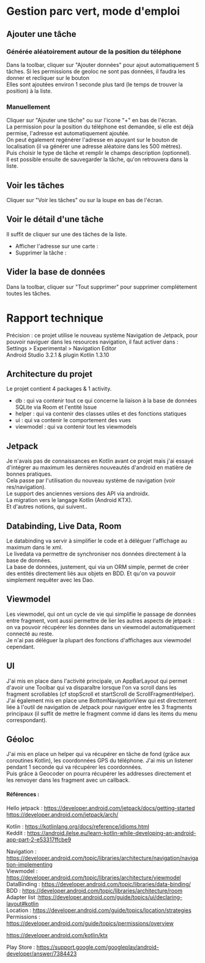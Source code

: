 # Gestion parc vert, mode d'emploi

## Ajouter une tâche

### Générée aléatoirement autour de la position du téléphone

Dans la toolbar, cliquer sur "Ajouter données" pour ajout automatiquement 5 tâches. Si les permissions de geoloc ne sont pas données, il faudra les donner et recliquer sur le bouton<br/>
Elles sont ajoutées environ 1 seconde plus tard (le temps de trouver la position) à la liste.

### Manuellement

Cliquer sur "Ajouter une tâche" ou sur l'icone "+" en bas de l'écran.<br/>
La permission pour la position du téléphone est demandée, si elle est déjà permise, l'adresse est automatiquement ajoutée.<br/>
On peut également regénérer l'adresse en apuyant sur le bouton de localisation (il va générer une adresse aléatoire dans les 500 mètres).<br/>
Puis choisir le type de tâche et remplir le champs description (optionnel).<br/>
Il est possible ensuite de sauvegarder la tâche, qu'on retrouvera dans la liste.<br/>

## Voir les tâches

Cliquer sur "Voir les tâches" ou sur la loupe en bas de l'écran.

## Voir le détail d'une tâche

Il suffit de cliquer sur une des tâches de la liste.

- Afficher l'adresse sur une carte :
- Supprimer la tâche :

## Vider la base de données

Dans la toolbar, cliquer sur "Tout supprimer" pour supprimer complétement toutes les tâches.


# Rapport technique
Précision : ce projet utilise le nouveau système Navigation de Jetpack, pour pouvoir naviguer dans les resources navigation, il faut activer dans : Settings > Experimental > Navigation Editor<br/>
Android Studio 3.2.1 & plugin Kotlin 1.3.10<br/>


## Architecture du projet

Le projet contient 4 packages & 1 activity.
- db : qui va contenir tout ce qui concerne la liaison à la base de données SQLite via Room et l'entité Issue
- helper : qui va contenir des classes utiles et des fonctions statiques
- ui : qui va contenir le comportement des vues
- viewmodel : qui va contenir tout les viewmodels

## Jetpack
Je n'avais pas de connaissances en Kotlin avant ce projet mais j'ai essayé d'intégrer au maximum les dernières nouveautés d'android en matière de bonnes pratiques.<br/>
Cela passe par l'utilisation du nouveau système de navigation (voir res/navigation).<br/>
Le support des anciennes versions des API via androidx.<br/>
La migration vers le langage Kotlin (Android KTX).<br/>
Et d'autres notions, qui suivent..<br/>

## Databinding, Live Data, Room
Le databinding va servir à simplifier le code et à déléguer l'affichage au maximum dans le xml.<br/>
Le livedata va permettre de synchroniser nos données directement à la base de données.<br/>
La base de données, justement, qui via un ORM simple, permet de créer des entités directement liés aux objets en BDD. Et qu'on va pouvoir simplement requêter avec les Dao.<br/>

## Viewmodel
Les viewmodel, qui ont un cycle de vie qui simplifie le passage de données entre fragment, vont aussi permettre de lier les autres aspects de jetpack : on va pouvoir récupérer les données dans un viewmodel automatiquement connecté au reste.<br/>
Je n'ai pas déléguer la plupart des fonctions d'affichages aux viewmodel cependant.<br/>

## UI
J'ai mis en place dans l'activité principale, un AppBarLayout qui permet d'avoir une Toolbar qui va disparaître lorsque l'on va scroll dans les fragment scrollables (cf stopScroll et startScroll de ScrollFragmentHelper).<br/>
J'ai également mis en place une BottomNavigationView qui est directement liée à l'outil de navigation de Jetpack pour naviguer entre les 3 fragments principaux (il suffit de mettre le fragment comme id dans les items du menu correspondant).<br/>

## Géoloc
J'ai mis en place un helper qui va récupérer en tâche de fond (grâce aux coroutines Kotlin), les coordonnées GPS du téléphone. J'ai mis un listener pendant 1 seconde qui va récupérer les coordonnées.<br/>
Puis grâce à Geocoder on pourra récupérer les addresses directement et les renvoyer dans les fragment avec un callback.

#### Références :

Hello jetpack : https://developer.android.com/jetpack/docs/getting-started <br/>
https://developer.android.com/jetpack/arch/ <br/>

Kotlin : https://kotlinlang.org/docs/reference/idioms.html <br/>
Keddit : https://android.jlelse.eu/learn-kotlin-while-developing-an-android-app-part-2-e53317ffcbe9 <br/>

Navigation : https://developer.android.com/topic/libraries/architecture/navigation/navigation-implementing <br/>
Viewmodel : https://developer.android.com/topic/libraries/architecture/viewmodel <br/>
DataBinding : https://developer.android.com/topic/libraries/data-binding/ <br/>
BDD : https://developer.android.com/topic/libraries/architecture/room <br/>
Adapter list :https://developer.android.com/guide/topics/ui/declaring-layout#kotlin <br/>
Location : https://developer.android.com/guide/topics/location/strategies <br/>
Permissions : https://developer.android.com/guide/topics/permissions/overview <br/>

https://developer.android.com/kotlin/ktx <br/>

Play Store : https://support.google.com/googleplay/android-developer/answer/7384423 <br/>
